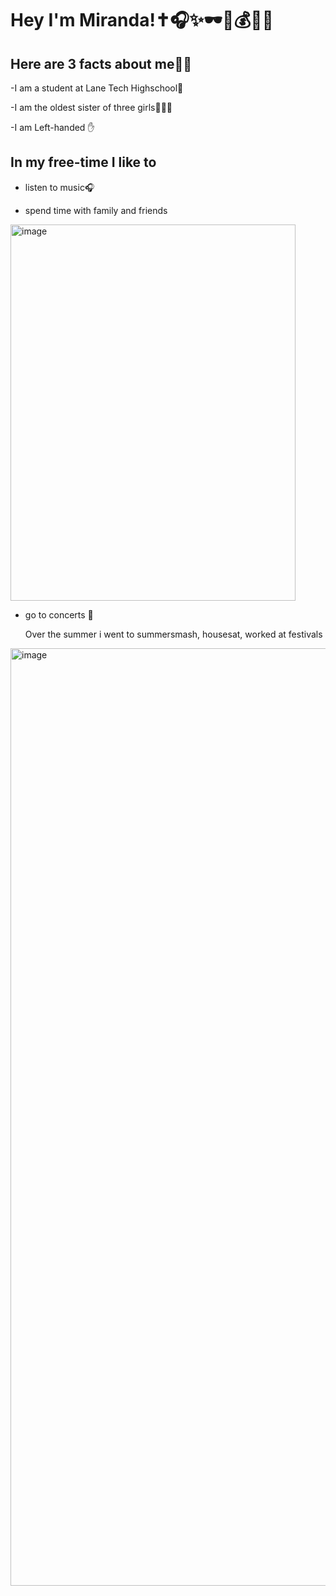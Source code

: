 # Hey I'm Miranda!✝🎧✨🕶🧪💰🙈💗
##  Here are 3 facts about me💁‍♀️
-I am a student at Lane Tech Highschool🏫

-I am the oldest sister of three girls👩‍👩‍👧

-I am Left-handed ✋

## In my free-time I like to 
- listen to music🎧
  
- spend time with family and friends
<img width="456" height="602" alt="image" src="https://github.com/user-attachments/assets/1cf34bda-7708-4fa1-99ec-d23d7747a5ae" />

- go to concerts 🎤

  Over the summer i went to summersmash, housesat, worked at festivals
<img width="1550" height="1500" alt="image" src="https://github.com/user-attachments/assets/094ec3d9-0f88-45ee-9e46-335790ddc26d" />




